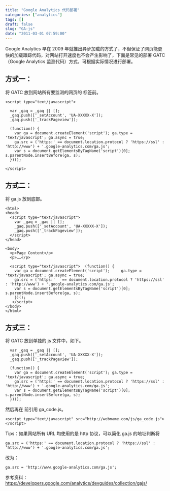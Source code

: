 ```yaml
---
title: "Google Analytics 代码部署"
categories: ["analytics"]
tags: []
draft: false
slug: "GA-js"
date: "2011-03-01 07:59:00"
---
```


Google Analytics 早在 2009 年就推出异步加载的方式了，不但保证了网页能更快的加载跟踪代码，对网站打开速度也不会产生影响了，下面是常见的部署 GATC（Google Analytics 监测代码）方式，可根据实际情况进行部署。

## 方式一：

将 GATC 放到网站所有要监测的网页的 </head> 标签前。

    <script type="text/javascript">
    
      var _gaq = _gaq || [];
      _gaq.push(['_setAccount', 'UA-XXXXX-X']);
      _gaq.push(['_trackPageview']);
    
      (function() {
        var ga = document.createElement('script'); ga.type = 'text/javascript'; ga.async = true;
        ga.src = ('https:' == document.location.protocol ? 'https://ssl' : 'http://www') + '.google-analytics.com/ga.js';
        var s = document.getElementsByTagName('script')[0]; s.parentNode.insertBefore(ga, s);
      })();
    
    </script>

## 方式二：

将 ga.js 放到底部。

    <html>
    <head>
      <script type="text/javascript">
        var _gaq = _gaq || [];
        _gaq.push(['_setAccount', 'UA-XXXXX-X']);
        _gaq.push(['_trackPageview']);
      </script>
    </head>
    
    <body>
      <p>Page Content</p>
      <p>……</p>
    
      <script type="text/javascript">  (function() {
        var ga = document.createElement('script');     ga.type = 'text/javascript'; ga.async = true;
        ga.src = ('https:'   == document.location.protocol ? 'https://ssl'   : 'http://www') + '.google-analytics.com/ga.js';
        var s = document.getElementsByTagName('script')[0]; s.parentNode.insertBefore(ga, s);
        })();
       </script>
    </body>
    </html>

## 方式三：

将 GATC 放到单独的 js 文件中，如下。

      var _gaq = _gaq || [];
      _gaq.push(['_setAccount', 'UA-XXXXX-X']);
      _gaq.push(['_trackPageview']);
    
      (function() {
        var ga = document.createElement('script'); ga.type = 'text/javascript'; ga.async = true;
        ga.src = ('https:' == document.location.protocol ? 'https://ssl' : 'http://www') + '.google-analytics.com/ga.js';
        var s = document.getElementsByTagName('script')[0]; s.parentNode.insertBefore(ga, s);
      })();

然后再在 </head> 前引用 ga_code.js。

    <script type="text/javascript" src="http://webname.com/js/ga_code.js"></script>

Tips：如果网站所有 URL 均使用的是 http 协议，可以简化 ga.js 的地址判断将

    ga.src = ('https:' == document.location.protocol ? 'https://ssl' : 'http://www') + '.google-analytics.com/ga.js';

改为：

    ga.src = 'http://www.google-analytics.com/ga.js';

参考资料：https://developers.google.com/analytics/devguides/collection/gajs/
